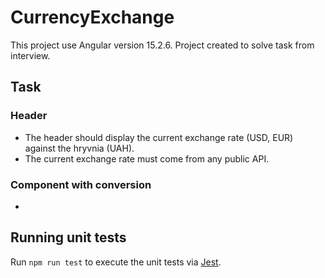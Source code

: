 # CurrencyExchange

This project use Angular version 15.2.6.
Project created to solve task from interview.

## Task

### Header
 - The header should display the current exchange rate (USD, EUR) against the hryvnia (UAH).
 - The current exchange rate must come from any public API.

### Component with conversion
 - 


## Running unit tests

Run `npm run test` to execute the unit tests via [Jest](https://jestjs.io/).

